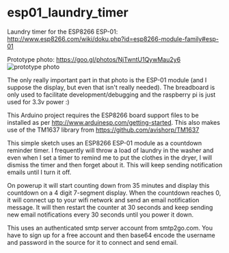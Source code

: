# esp01_laundry_timer
Laundry timer for the ESP8266 ESP-01: http://www.esp8266.com/wiki/doku.php?id=esp8266-module-family#esp-01

Prototype photo: https://goo.gl/photos/NjTwntU1QywMau2y6
![prototype photo](https://lh3.googleusercontent.com/6R5P5Lql9TwAfV73jizqW56aoePHwbTXgdcs2FTstPrUKKrtCX9jboEyg9MQAf-48n91aasUhaZMHw=w480)

The only really important part in that photo is the ESP-01 module (and I suppose the display, but even that isn't really needed). The breadboard is only used to facilitate development/debugging and the raspberry pi is just used for 3.3v power :)

This Arduino project requires the ESP8266 board support files to be installed
as per http://www.arduinesp.com/getting-started. This also makes
use of the TM1637 library from https://github.com/avishorp/TM1637

This simple sketch uses an ESP8266 ESP-01 module as a countdown
reminder timer. I frequently will throw a load of laundry in the
washer and even when I set a timer to remind me to put the clothes
in the dryer, I will dismiss the timer and then forget about it.
This will keep sending notification emails until I turn it off.

On powerup it will start counting down from 35 minutes and display
this countdown on a 4 digit 7-segment display. When the countdown
reaches 0, it will connect up to your wifi network and send an
email notification message. It will then restart the counter at 30
seconds and keep sending new email notifications every 30 seconds
until you power it down.

This uses an authenticated smtp server account from smtp2go.com. You
have to sign up for a free account and then base64 encode the username
and password in the source for it to connect and send email.
